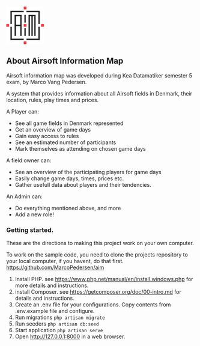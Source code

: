 ![img.png](img.png)
## About Airsoft Information Map

Airsoft information map was developed during Kea Datamatiker semester 5 exam, by Marco Vang Pedersen.

A system that provides information about all Airsoft fields in Denmark, their location, rules, play times and prices.

A Player can:
- See all game fields in Denmark represented
- Get an overview of game days
- Gain easy access to rules 
- See an estimated number of participants
- Mark themselves as attending on chosen game days

A field owner can: 
- See an overview of the participating players for game days
- Easily change game days, times, prices etc.
- Gather usefull data about players and their tendencies.

An Admin can: 
- Do everything mentioned above, and more
- Add a new role! 

### Getting started.

These are the directions to making this project work on your own computer.

To work on the sample code, you need to clone the projects repository to your local computer, if you havent, do  that first.
https://github.com/MarcoPedersen/aim

1. Install PHP. see https://www.php.net/manual/en/install.windows.php for more details and instructions.
2. install Composer. see https://getcomposer.org/doc/00-intro.md for details and instructions.
3. Create an .env file for your configurations. Copy contents from .env.example file and configure.
4. Run migrations `php artisan migrate`
5. Run seeders  `php artisan db:seed`
6. Start application `php artisan serve`
7. Open http://127.0.0.1:8000 in a web browser.

